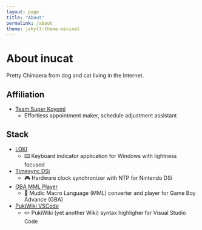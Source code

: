 ```yaml
---
layout: page
title: "About"
permalink: /about
theme: jekyll-theme-minimal
---
```


# About inucat

Pretty Chimaera from dog and cat living in the Internet.

## Affiliation

- [Team Super Koyomi](https://github.com/enpit-super-koyomi)
  - Effortless appointment maker, schedule adjustment assistant

## Stack

- [LOKI](https://github.com/inucat/win-LOKI_Keyboard_Indicator)
  - ⌨️ Keyboard indicator application for Windows with lightness focused
- [Timesync DSi](https://github.com/inucat/timesync-dsi)
  - 🎮 Hardware clock synchronizer with NTP for Nintendo DSi
- [GBA MML Player](https://github.com/inucat/gba-mml-music-player)
  - 🎼 Mudic Macro Language (MML) converter and player for Game Boy Advance (GBA)
- [PukiWiki VSCode](https://github.com/inucat/pukiwiki-vscode)
  - ✏️ PukiWiki (yet another Wiki) syntax highligher for Visual Studio Code
